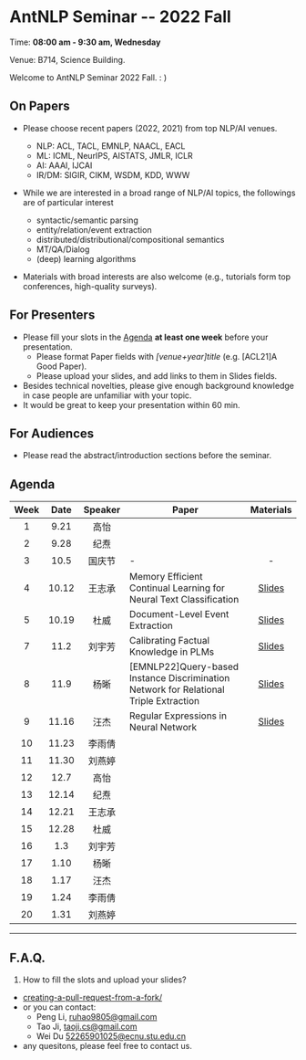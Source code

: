  # AntNLP Seminar -- 2022 Fall

Time: **08:00 am - 9:30 am, Wednesday**

Venue: B714, Science Building.

Welcome to AntNLP Seminar 2022 Fall. : )

## On Papers

- Please choose recent papers (2022, 2021) from top NLP/AI venues. 
  - NLP: ACL, TACL, EMNLP, NAACL, EACL
  - ML:  ICML, NeurIPS, AISTATS, JMLR, ICLR
  - AI:  AAAI, IJCAI
  - IR/DM: SIGIR, CIKM, WSDM, KDD, WWW

- While we are interested in a broad range of NLP/AI topics, the followings are of particular interest
  - syntactic/semantic parsing
  - entity/relation/event extraction
  - distributed/distributional/compositional semantics
  - MT/QA/Dialog
  - (deep) learning algorithms

- Materials with broad interests are also welcome (e.g., tutorials form top conferences, high-quality surveys).

## For Presenters

- Please fill your slots in the [Agenda](#agenda) **at least one week** before your presentation.
  - Please format Paper fields with *[venue+year]title* (e.g. [ACL21]A Good Paper).
  - Please upload your slides, and add links to them in Slides fields.
- Besides technical novelties, please give enough background knowledge in case people are unfamiliar with your topic.
- It would be great to keep your presentation within 60 min.

## For Audiences

- Please read the abstract/introduction sections before the seminar.

## Agenda

Week   	| Date 	| Speaker   | Paper   	| Materials
:---:  	| :---: | :---:		| --- 		| :---:
1 	|9.21 	| 高怡	||
2 	|9.28 	| 纪焘	||
3 	|10.5 	| 国庆节   |-|-
4 	|10.12 	| 王志承 	|Memory Efficient Continual Learning for Neural Text Classification|[Slides](https://github.com/AntNLP/seminar/blob/master/2022Fall_AntNLP/week4/ada.pdf)
5 	|10.19 	| 杜威 	|Document-Level Event Extraction|[Slides](https://github.com/AntNLP/seminar/blob/master/2022Fall_AntNLP/week5/2022-10-24%E7%BB%84%E4%BC%9A.pdf)
7 	|11.2	| 刘宇芳 	|Calibrating Factual Knowledge in PLMs|[Slides](https://github.com/AntNLP/seminar/blob/master/2022Fall_AntNLP/week6/1102.pdf)
8 	|11.9	| 杨晰	|[EMNLP22]Query-based Instance Discrimination Network for Relational Triple Extraction|[Slides](https://github.com/AntNLP/seminar/blob/master/2022Fall_AntNLP/week8/slides.pdf)
9 	|11.16	| 汪杰 	|Regular Expressions in Neural Network|[Slides](https://github.com/AntNLP/seminar/blob/master/2022Fall_AntNLP/week9/slides.pdf)
10	|11.23	| 李雨倩	||
11 	|11.30 	| 刘燕婷	||
12 	|12.7 	|  高怡	||
13 	|12.14 	| 纪焘 	||
14 	|12.21	|  王志承 	||
15 	|12.28	| 杜威 	|| 
16 	|1.3	| 刘宇芳	|| 
17 	|1.10	|  杨晰	||
18	|1.17	| 汪杰 	||
19 |1.24	| 李雨倩 	||
20 |1.31	| 刘燕婷 	||




---
## F.A.Q.

1. How to fill the slots and upload your slides?
- [creating-a-pull-request-from-a-fork/](https://help.github.com/articles/creating-a-pull-request-from-a-fork/)
- or you can contact:
  - Peng Li, <ruhao9805@gmail.com>
  - Tao Ji, <taoji.cs@gmail.com>
  - Wei Du <52265901025@ecnu.stu.edu.cn>
- any quesitons, please feel free to contact us.

